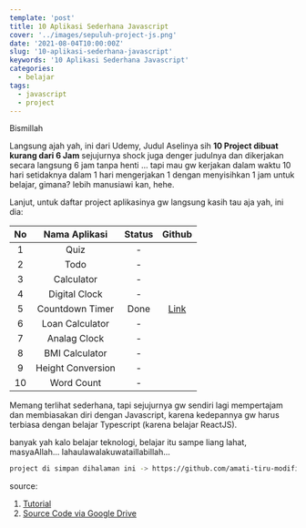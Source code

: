 ```yaml
---
template: 'post'
title: 10 Aplikasi Sederhana Javascript
cover: '../images/sepuluh-project-js.png'
date: '2021-08-04T10:00:00Z'
slug: '10-aplikasi-sederhana-javascript'
keywords: '10 Aplikasi Sederhana Javascript'
categories:
  - belajar
tags:
  - javascript
  - project
---
```


Bismillah

Langsung ajah yah, ini dari Udemy, Judul Aselinya sih **10 Project dibuat kurang dari 6 Jam** sejujurnya shock juga denger judulnya dan dikerjakan secara langsung 6 jam tanpa henti ... tapi mau gw kerjakan dalam waktu 10 hari setidaknya dalam 1 hari mengerjakan 1 dengan menyisihkan 1 jam untuk belajar, gimana? lebih manusiawi kan, hehe.

Lanjut, untuk daftar project aplikasinya gw langsung kasih tau aja yah, ini dia:

| No  |   Nama Aplikasi   | Status |                                                 Github                                                 |
| :-: | :---------------: | :----: | :----------------------------------------------------------------------------------------------------: |
|  1  |       Quiz        |   -    |                                                                                                        |
|  2  |       Todo        |   -    |                                                                                                        |
|  3  |    Calculator     |   -    |                                                                                                        |
|  4  |   Digital Clock   |   -    |                                                                                                        |
|  5  |  Countdown Timer  |  Done  | [Link](https://github.com/amati-tiru-modifikasi/10-aplikasi-sederhana-javascript/tree/countdown-clock) |
|  6  |  Loan Calculator  |   -    |                                                                                                        |
|  7  |   Analag Clock    |   -    |                                                                                                        |
|  8  |  BMI Calculator   |   -    |                                                                                                        |
|  9  | Height Conversion |   -    |                                                                                                        |
| 10  |    Word Count     |   -    |                                                                                                        |

Memang terlihat sederhana, tapi sejujurnya gw sendiri lagi mempertajam dan membiasakan diri dengan Javascript, karena kedepannya gw harus terbiasa dengan belajar Typescript (karena belajar ReactJS).

banyak yah kalo belajar teknologi, belajar itu sampe liang lahat, masyaAllah... lahaulawalakuwataillabillah...

```bash
project di simpan dihalaman ini -> https://github.com/amati-tiru-modifikasi/10-aplikasi-sederhana-javascript
```

source:

1. [Tutorial](https://www.udemy.com/share/103znq2@PW1gV1pbSlEGek5EOEhn/)
2. [Source Code via Google Drive](https://drive.google.com/file/d/1qWLJIpxn_0fk-YTfXEJP1vYQ-yMlVjJS/view)
